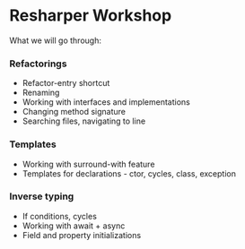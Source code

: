 # Resharper Workshop

What we will go through:

### Refactorings
* Refactor-entry shortcut
* Renaming
* Working with interfaces and implementations
* Changing method signature
* Searching files, navigating to line

### Templates
* Working with surround-with feature
* Templates for declarations - ctor, cycles, class, exception

### Inverse typing
* If conditions, cycles
* Working with await + async
* Field and property initializations
